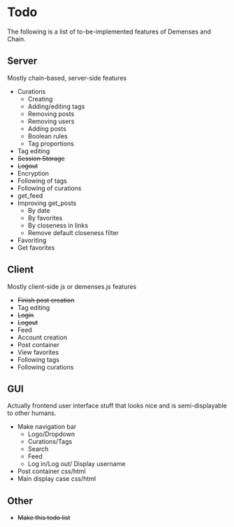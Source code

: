 # Todo
The following is a list of to-be-implemented features of Demenses and Chain.

## Server
Mostly chain-based, server-side features

+ Curations
  * Creating
  * Adding/editing tags
  * Removing posts
  * Removing users
  * Adding posts
  * Boolean rules
  * Tag proportions
+ Tag editing
+ ~~Session Storage~~
+ ~~Logout~~
+ Encryption
+ Following of tags
+ Following of curations
+ get\_feed
+ Improving get\_posts
  * By date
  * By favorites
  * By closeness in links
  * Remove default closeness filter
+ Favoriting
+ Get favorites

## Client
Mostly client-side js or demenses.js features

+ ~~Finish post creation~~
+ Tag editing
+ ~~Login~~
+ ~~Logout~~
+ Feed
+ Account creation
+ Post container
+ View favorites
+ Following tags
+ Following curations

## GUI
Actually frontend user interface stuff that looks nice and is semi-displayable to other humans.

+ Make navigation bar
  * Logo/Dropdown
  * Curations/Tags
  * Search
  * Feed
  * Log in/Log out/ Display username
+ Post container css/html
+ Main display case css/html

## Other

+ ~~Make this todo list~~
